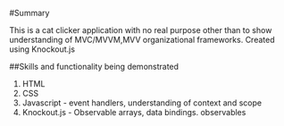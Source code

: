 #Summary

This is a cat clicker application with no real purpose other than to show understanding of MVC/MVVM,MVV organizational frameworks. Created using Knockout.js

##Skills and functionality being demonstrated
1. HTML
2. CSS
3. Javascript - event  handlers, understanding of context and scope
4. Knockout.js - Observable arrays, data bindings. observables
